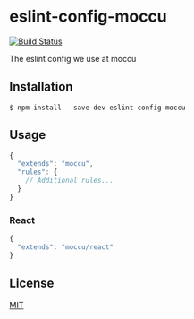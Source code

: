 # eslint-config-moccu

[![Build Status](https://travis-ci.org/moccu/eslint-config-moccu.svg?branch=master)](https://travis-ci.org/moccu/eslint-config-moccu)

The eslint config we use at moccu

## Installation

```
$ npm install --save-dev eslint-config-moccu
```

## Usage

```js
{
  "extends": "moccu",
  "rules": {
    // Additional rules...
  }
}
```

### React

```js
{
  "extends": "moccu/react"
}
```

## License

[MIT](./LICENSE)
